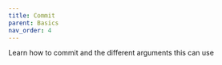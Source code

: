 ```yaml
---
title: Commit
parent: Basics
nav_order: 4
---
```


Learn how to commit and the different arguments this can use